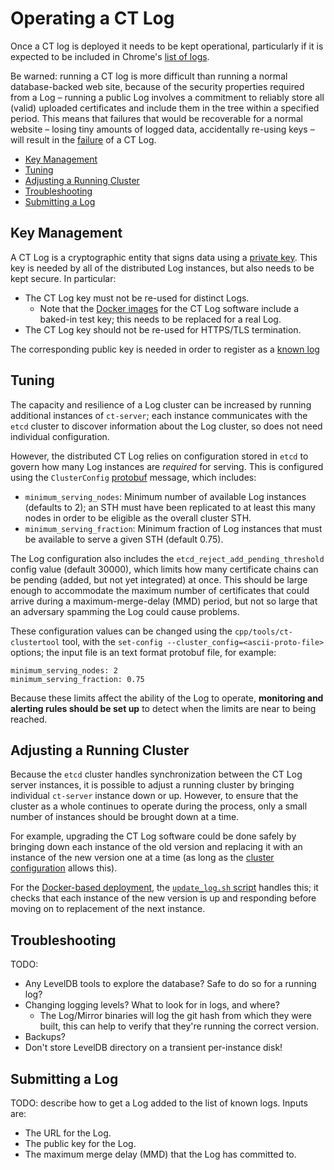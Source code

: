 Operating a CT Log
==================

Once a CT log is deployed it needs to be kept operational, particularly if it
is expected to be included in Chrome's
[list of logs](http://www.certificate-transparency.org/known-logs).

Be warned: running a CT log is more difficult than running a normal
database-backed web site, because of the security properties required from a Log
&ndash; running a public Log involves a commitment to reliably store all (valid)
uploaded certificates and include them in the tree within a specified period.
This means that failures that would be recoverable for a normal website &ndash;
losing tiny amounts of logged data, accidentally re-using keys &ndash; will
result in the [failure](https://tools.ietf.org/html/rfc6962#section-7.3) of a CT
Log.

 - [Key Management](#key-management)
 - [Tuning](#tuning)
 - [Adjusting a Running Cluster](#adjusting-a-running-cluster)
 - [Troubleshooting](#troubleshooting)
 - [Submitting a Log](#submitting-a-log)

Key Management
--------------

A CT Log is a cryptographic entity that signs data using a
[private key](https://tools.ietf.org/html/rfc6962#section-2.1.4).  This key is
needed by all of the distributed Log instances, but also needs to be kept
secure.  In particular:

 - The CT Log key must not be re-used for distinct Logs.
    - Note that the [Docker images](Deployment.md#image-creation) for the CT Log
      software include a baked-in test key; this needs to be replaced for a real
      Log.
 - The CT Log key should not be re-used for HTTPS/TLS termination.

The corresponding public key is needed in order to register as a
[known log](http://www.certificate-transparency.org/known-logs)


Tuning
------

The capacity and resilience of a Log cluster can be increased by running
additional instances of `ct-server`; each instance communicates with the `etcd`
cluster to discover information about the Log cluster, so does not need
individual configuration.

However, the distributed CT Log relies on configuration stored in `etcd` to
govern how many Log instances are _required_ for serving.  This is configured
using the `ClusterConfig` [protobuf](../proto/ctproto) message, which includes:

 - `minimum_serving_nodes`: Minimum number of available Log instances (defaults
   to 2); an STH must have been replicated to at least this many nodes in order
   to be eligible as the overall cluster STH.
 - `minimum_serving_fraction`: Minimum fraction of Log instances that must be
   available to serve a given STH (default 0.75).

The Log configuration also includes the `etcd_reject_add_pending_threshold`
config value (default 30000), which limits how many certificate chains can be
pending (added, but not yet integrated) at once.  This should be large enough
to accommodate the maximum number of certificates that could arrive during a
maximum-merge-delay (MMD) period, but not so large that an adversary spamming
the Log could cause problems.

These configuration values can be changed using the `cpp/tools/ct-clustertool`
tool, with the `set-config --cluster_config=<ascii-proto-file>` options; the
input file is an text format protobuf file, for example:

```
minimum_serving_nodes: 2
minimum_serving_fraction: 0.75
```

Because these limits affect the ability of the Log to operate, **monitoring and
alerting rules should be set up** to detect when the limits are near to being
reached.


Adjusting a Running Cluster
---------------------------

Because the `etcd` cluster handles synchronization between the CT Log server
instances, it is possible to adjust a running cluster by bringing
individual `ct-server` instance down or up.  However, to ensure that the cluster
as a whole continues to operate during the process, only a small number
of instances should be brought down at a time.

For example, upgrading the CT Log software could be done safely by bringing down
each instance of the old version and replacing it with an instance of the new
version one at a time (as long as the [cluster configuration](#tuning) allows
this).

For the [Docker-based deployment](Deployment.md#docker-setup), the
[`update_log.sh` script](Deployment.md#updating-log-software) handles this; it
checks that each instance of the new version is up and responding before moving
on to replacement of the next instance.

Troubleshooting
---------------

TODO:
 - Any LevelDB tools to explore the database? Safe to do so for a running log?
 - Changing logging levels? What to look for in logs, and where?
   - The Log/Mirror binaries will log the git hash from which they were built,
     this can help to verify that they're running the correct version.
 - Backups?
 - Don't store LevelDB directory on a transient per-instance disk!


Submitting a Log
----------------

TODO: describe how to get a Log added to the list of known logs.  Inputs are:

 - The URL for the Log.
 - The public key for the Log.
 - The maximum merge delay (MMD) that the Log has committed to.
